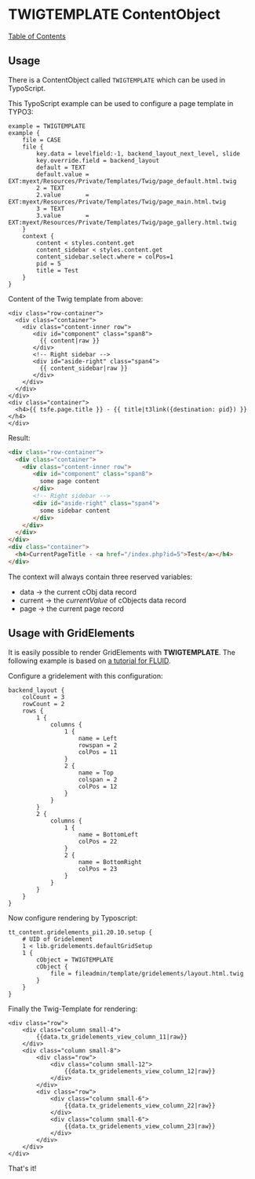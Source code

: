 # TWIGTEMPLATE ContentObject

[Table of Contents](../../README.md)


## Usage

There is a ContentObject called `TWIGTEMPLATE` which can be used in TypoScript.

This TypoScript example can be used to configure a page template in TYPO3:

```
example = TWIGTEMPLATE
example {
    file = CASE
    file {
        key.data = levelfield:-1, backend_layout_next_level, slide
        key.override.field = backend_layout
        default = TEXT
        default.value = EXT:myext/Resources/Private/Templates/Twig/page_default.html.twig
        2 = TEXT
        2.value       = EXT:myext/Resources/Private/Templates/Twig/page_main.html.twig
        3 = TEXT
        3.value       = EXT:myext/Resources/Private/Templates/Twig/page_gallery.html.twig
    }
    context {
        content < styles.content.get
        content_sidebar < styles.content.get
        content_sidebar.select.where = colPos=1
        pid = 5
        title = Test
    }
}
```

Content of the Twig template from above:

```twig
<div class="row-container">
  <div class="container">
    <div class="content-inner row">   
       <div id="component" class="span8">
         {{ content|raw }}
       </div>        
       <!-- Right sidebar -->
       <div id="aside-right" class="span4">
         {{ content_sidebar|raw }}
       </div>
    </div>
  </div>
</div>
<div class="container">
  <h4>{{ tsfe.page.title }} - {{ title|t3link({destination: pid}) }}</h4>
</div>
```

Result:

```html
<div class="row-container">
  <div class="container">
    <div class="content-inner row">   
       <div id="component" class="span8">
         some page content
       </div>        
       <!-- Right sidebar -->
       <div id="aside-right" class="span4">
         some sidebar content
       </div>
    </div>
  </div>
</div>
<div class="container">
  <h4>CurrentPageTitle - <a href="/index.php?id=5">Test</a></h4>
</div>
```

The context will always contain three reserved variables:

* data -> the current cObj data record
* current -> the *currentValue* of cObjects data record 
* page -> the current page record

## Usage with GridElements

It is easily possible to render GridElements with **TWIGTEMPLATE**. The following example 
is based on [a tutorial for FLUID](http://www.marmalade.de/magazin/2013/09/typo3-fluid-und-grid-elements-gemeinsam-verwenden/).

Configure a gridelement with this configuration:

```
backend_layout {
    colCount = 3
    rowCount = 2
    rows {
        1 {
            columns {
                1 {
                    name = Left
                    rowspan = 2
                    colPos = 11
                }
                2 {
                    name = Top
                    colspan = 2
                    colPos = 12
                }
            }
        }
        2 {
            columns {
                1 {
                    name = BottomLeft
                    colPos = 22
                }
                2 {
                    name = BottomRight
                    colPos = 23
                }
            }
        }
    }
}
```

Now configure rendering by Typoscript:

```
tt_content.gridelements_pi1.20.10.setup {
    # UID of Gridelement
    1 < lib.gridelements.defaultGridSetup
    1 {
        cObject = TWIGTEMPLATE
        cObject {
            file = fileadmin/template/gridelements/layout.html.twig
        }
    }
}
```

Finally the Twig-Template for rendering:

```twig
<div class="row">
    <div class="column small-4">
        {{data.tx_gridelements_view_column_11|raw}}
    </div>
    <div class="column small-8">
        <div class="row">
            <div class="column small-12">
                {{data.tx_gridelements_view_column_12|raw}}
            </div>
        </div>
        <div class="row">
            <div class="column small-6">
                {{data.tx_gridelements_view_column_22|raw}}
            </div>
            <div class="column small-6">
                {{data.tx_gridelements_view_column_23|raw}}
            </div>
        </div>
    </div>
</div>
```

That's it!

